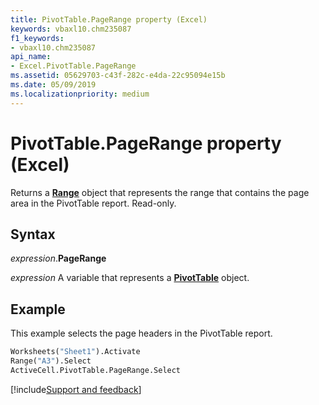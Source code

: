 ```yaml
---
title: PivotTable.PageRange property (Excel)
keywords: vbaxl10.chm235087
f1_keywords:
- vbaxl10.chm235087
api_name:
- Excel.PivotTable.PageRange
ms.assetid: 05629703-c43f-282c-e4da-22c95094e15b
ms.date: 05/09/2019
ms.localizationpriority: medium
---
```



# PivotTable.PageRange property (Excel)

Returns a **[Range](Excel.Range(object).md)** object that represents the range that contains the page area in the PivotTable report. Read-only.


## Syntax

_expression_.**PageRange**

_expression_ A variable that represents a **[PivotTable](Excel.PivotTable.md)** object.


## Example

This example selects the page headers in the PivotTable report.

```vb
Worksheets("Sheet1").Activate 
Range("A3").Select 
ActiveCell.PivotTable.PageRange.Select
```




[!include[Support and feedback](~/includes/feedback-boilerplate.md)]